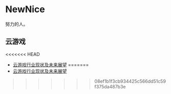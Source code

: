 # NewNice
努力的人。

## 云游戏
<<<<<<< HEAD
* [云游戏行业现状及未来展望](./cloudgaming/CloudGaming.md)
=======
* [云游戏行业现状及未来展望](./cloudgaming/云游戏行业现状及未来展望.md)
>>>>>>> 08ef1b1f3cb934425c566dd51c59f375da487b3e
